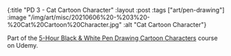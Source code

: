 {:title "PD 3 - Cat Cartoon Character"
 :layout :post
 :tags ["art/pen-drawing"]
 :image "/img/art/misc/20210606%20-%203%20-%20Cat%20Cartoon%20Character.jpg"
 :alt "Cat Cartoon Character"}

Part of the [5-Hour Black & White Pen Drawing Cartoon Characters][5HBWPDCC]
course on Udemy.

[5HBWPDCC]: https://www.udemy.com/course/5-hour-black-and-white-pen-drawing-cartoon-characters/
